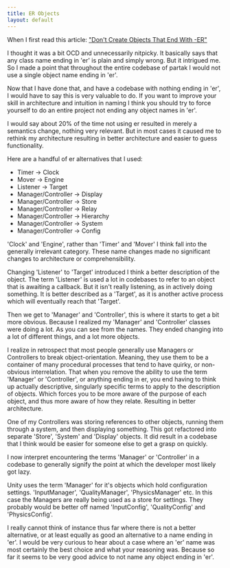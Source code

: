 ```yaml
---
title: ER Objects
layout: default
---
```


When I first read this article:
["Don't Create Objects That End With -ER"](http://www.yegor256.com/2015/03/09/objects-end-with-er.html)

I thought it was a bit OCD and unnecessarily nitpicky. It basically says that any class name ending in 'er' is plain and simply wrong. But it intrigued me. So I made a point that throughout the entire codebase of partak I would not use a single object name ending in 'er'.

Now that I have done that, and have a codebase with nothing ending in 'er', I would have to say this is very valuable to do. If you want to improve your skill in architecture and intuition in naming I think you should try to force yourself to do an entire project not ending any object names in 'er'.

I would say about 20% of the time not using er resulted in merely a semantics change, nothing very relevant. But in most cases it caused me to rethink my architecture resulting in better architecture and easier to guess functionality.

Here are a handful of er alternatives that I used:

- Timer -> Clock
- Mover -> Engine
- Listener -> Target
- Manager/Controller -> Display
- Manager/Controller -> Store
- Manager/Controller -> Relay
- Manager/Controller -> Hierarchy
- Manager/Controller -> System
- Manager/Controller -> Config

'Clock' and 'Engine', rather than 'Timer' and 'Mover' I think fall into the generally irrelevant category. These name changes made no significant changes to architecture or comprehensibility.

Changing 'Listener' to 'Target' introduced I think a better description of the object. The term 'Listener' is used a lot in codebases to refer to an object that is awaiting a callback. But it isn't really listening, as in actively doing something. It is better described as a 'Target', as it is another active process which will eventually reach that 'Target'.

Then we get to 'Manager' and 'Controller', this is where it starts to get a bit more obvious. Because I realized my 'Manager' and 'Controller' classes were doing a lot. As you can see from the names. They ended changing into a lot of different things, and a lot more objects.

I realize in retrospect that most people generally use Managers or Controllers to break object-orientation. Meaning, they use them to be a container of many procedural processes that tend to have quirky, or non-obvious interrelation. That when you remove the ability to use the term 'Manager' or 'Controller', or anything ending in er, you end having to think up actually descriptive, singularly specific terms to apply to the description of objects. Which forces you to be more aware of the purpose of each object, and thus more aware of how they relate. Resulting in better architecture.

One of my Controllers was storing references to other objects, running them through a system, and then displaying something. This got refactored into separate 'Store', 'System' and 'Display' objects. It did result in a codebase that I think would be easier for someone else to get a grasp on quickly.

I now interpret encountering the terms 'Manager' or 'Controller' in a codebase to generally signify the point at which the developer most likely got lazy.

Unity uses the term 'Manager' for it's objects which hold configuration settings. 'InputManager', 'QualityManager', 'PhysicsManager' etc. In this case the Managers are really being used as a store for settings. They probably would be better off named 'InputConfig', 'QualityConfig' and 'PhysicsConfig'.

I really cannot think of instance thus far where there is not a better alternative, or at least equally as good an alternative to a name ending in 'er'. I would be very curious to hear about a case where an 'er' name was most certainly the best choice and what your reasoning was. Because so far it seems to be very good advice to not name any object ending in 'er'.
